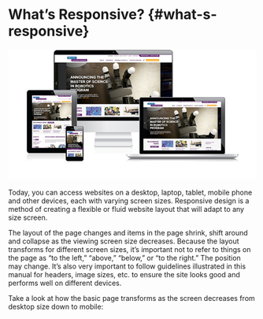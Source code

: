 # What’s Responsive? {#what-s-responsive}

![2](../assets/2.jpeg)

Today, you can access websites on a desktop, laptop, tablet, mobile phone and other devices, each with varying screen sizes. Responsive design is a method of creating a flexible or fluid website layout that will adapt to any size screen.

The layout of the page changes and items in the page shrink, shift around and collapse as the viewing screen size decreases. Because the layout transforms for different screen sizes, it’s important not to refer to things on the page as “to the left,” “above,” “below,” or “to the right.” The position may change. It’s also very important to follow guidelines illustrated in this manual for headers, image sizes, etc. to ensure the site looks good and performs well on different devices.

Take a look at how the basic page transforms as the screen decreases from desktop size down to mobile: